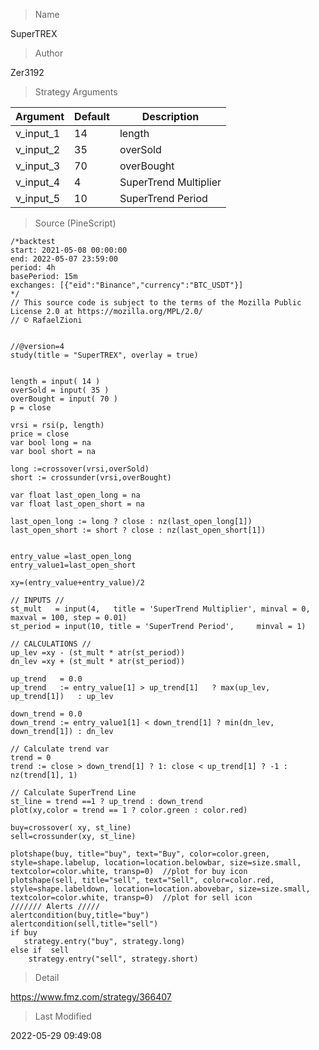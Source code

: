 
> Name

SuperTREX

> Author

Zer3192



> Strategy Arguments



|Argument|Default|Description|
|----|----|----|
|v_input_1|14|length|
|v_input_2|35|overSold|
|v_input_3|70|overBought|
|v_input_4|4|SuperTrend Multiplier|
|v_input_5|10|SuperTrend Period|


> Source (PineScript)

``` pinescript
/*backtest
start: 2021-05-08 00:00:00
end: 2022-05-07 23:59:00
period: 4h
basePeriod: 15m
exchanges: [{"eid":"Binance","currency":"BTC_USDT"}]
*/
// This source code is subject to the terms of the Mozilla Public License 2.0 at https://mozilla.org/MPL/2.0/
// © RafaelZioni


//@version=4
study(title = "SuperTREX", overlay = true)


length = input( 14 )
overSold = input( 35 )
overBought = input( 70 )
p = close

vrsi = rsi(p, length)
price = close
var bool long = na
var bool short = na

long :=crossover(vrsi,overSold) 
short := crossunder(vrsi,overBought)

var float last_open_long = na
var float last_open_short = na

last_open_long := long ? close : nz(last_open_long[1])
last_open_short := short ? close : nz(last_open_short[1])


entry_value =last_open_long
entry_value1=last_open_short

xy=(entry_value+entry_value)/2

// INPUTS //
st_mult   = input(4,   title = 'SuperTrend Multiplier', minval = 0, maxval = 100, step = 0.01)
st_period = input(10, title = 'SuperTrend Period',     minval = 1)

// CALCULATIONS //
up_lev =xy - (st_mult * atr(st_period))
dn_lev =xy + (st_mult * atr(st_period))

up_trend   = 0.0
up_trend   := entry_value[1] > up_trend[1]   ? max(up_lev, up_trend[1])   : up_lev

down_trend = 0.0
down_trend := entry_value1[1] < down_trend[1] ? min(dn_lev, down_trend[1]) : dn_lev

// Calculate trend var
trend = 0
trend := close > down_trend[1] ? 1: close < up_trend[1] ? -1 : nz(trend[1], 1)

// Calculate SuperTrend Line
st_line = trend ==1 ? up_trend : down_trend
plot(xy,color = trend == 1 ? color.green : color.red)

buy=crossover( xy, st_line) 
sell=crossunder(xy, st_line) 

plotshape(buy, title="buy", text="Buy", color=color.green, style=shape.labelup, location=location.belowbar, size=size.small, textcolor=color.white, transp=0)  //plot for buy icon
plotshape(sell, title="sell", text="Sell", color=color.red, style=shape.labeldown, location=location.abovebar, size=size.small, textcolor=color.white, transp=0)  //plot for sell icon
/////// Alerts /////
alertcondition(buy,title="buy")
alertcondition(sell,title="sell")
if buy
   strategy.entry("buy", strategy.long)
else if  sell
    strategy.entry("sell", strategy.short)

```

> Detail

https://www.fmz.com/strategy/366407

> Last Modified

2022-05-29 09:49:08
